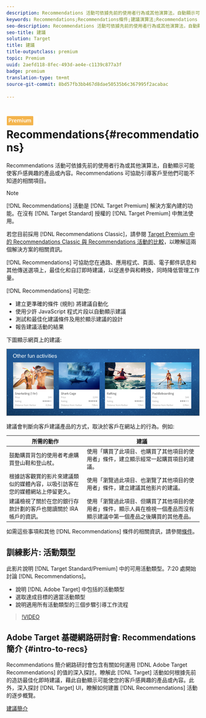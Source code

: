 ```yaml
---
description: Recommendations 活動可依據先前的使用者行為或其他演算法，自動顯示可能使客戶感興趣的產品或內容。Recommendations 可協助引導客戶至他們可能不知道的相關項目。
keywords: Recommendations;Recommendations條件;建議演算法;Recommendations 活動;條件;建議鎖定目標
seo-description: Recommendations 活動可依據先前的使用者行為或其他演算法，自動顯示可能使客戶感興趣的產品或內容。Recommendations 可協助引導客戶至他們可能不知道的相關項目。
seo-title: 建議
solution: Target
title: 建議
title-outputclass: premium
topic: Premium
uuid: 2aefd118-8fec-493d-ae4e-c1139c877a3f
badge: premium
translation-type: tm+mt
source-git-commit: 8bd57fb3bb467d8dae50535b6c367995f2acabac

---
```



# ![PREMIUM](/help/assets/premium.png) Recommendations{#recommendations}

Recommendations 活動可依據先前的使用者行為或其他演算法，自動顯示可能使客戶感興趣的產品或內容。Recommendations 可協助引導客戶至他們可能不知道的相關項目。

>[!NOTE]
>
>[!DNL Recommendations] 活動是 [!DNL Target Premium] 解決方案內建的功能。在沒有 [!DNL Target Standard] 授權的 [!DNL Target Premium] 中無法使用。
>
>若您目前採用 [!DNL Recommendations Classic]，請參閱 [Target Premium 中的 Recommendations Classic 與 Recommendations 活動的比較](../c-recommendations/c-recommendations-faq/recommendations-classic-versus-recommendations-activities-target-premium.md#concept_A80223EF66634EA380580C2823A581C5)，以瞭解這兩個解決方案的相關資訊。

[!DNL Recommendations] 可協助您在通路、應用程式、頁面、電子郵件訊息和其他傳送選項上，最佳化和自訂即時建議，以促進參與和轉換，同時降低管理工作量。

[!DNL Recommendations] 可助您:

* 建立更準確的條件 (規則) 將建議自動化
* 使用少許 JavaScript 程式片段以自動顯示建議
* 測試和最佳化建議條件及用於顯示建議的設計
* 報告建議活動的結果

下圖顯示網頁上的建議:

![](assets/velocity_example.png)

建議會判斷向客戶建議產品的方式，取決於客戶在網站上的行為。例如:

| 所需的動作 | 建議 |
|--- |--- |
| 鼓勵購買背包的使用者考慮購買登山鞋和登山杖。 | 使用「購買了此項目、也購買了其他項目的使用者」條件，建立顯示經常一起購買項目的建議。 |
| 根據訪客觀賞的影片來建議類似的媒體內容，以吸引訪客在您的媒體網站上停留更久。 | 使用「瀏覽過此項目、也瀏覽了其他項目的使用者」條件，建立建議其他影片的建議。 |
| 建議檢視了關於在您的銀行存款計劃的客戶也閱讀關於 IRA 帳戶的資訊。 | 使用「瀏覽過此項目、但購買了其他項目的使用者」條件，顯示人員在檢視一個產品而沒有顯示建議中第一個產品之後購買的其他產品。 |
</table>

如需這些事項和其他 [!DNL Recommendations] 條件的相關資訊，請參閱[條件](../c-recommendations/c-algorithms/algorithms.md#concept_4BD01DC437F543C0A13621C93A302750)。

## 訓練影片: 活動類型

此影片說明 [!DNL Target Standard/Premium] 中的可用活動類型。7:20 處開始討論 [!DNL Recommendations]。

* 說明 [!DNL Adobe Target] 中包括的活動類型
* 選取達成目標的適當活動類型
* 說明適用所有活動類型的三個步驟引導工作流程

>[!VIDEO](https://video.tv.adobe.com/v/17386?captions=chi_hant)

## Adobe Target 基礎網路研討會: Recommendations 簡介 {#intro-to-recs}

Recommendations 簡介網路研討會包含有關如何運用 [!DNL Adobe Target Recommendations] 的值的深入探討。瞭解此 [!DNL Target] 活動如何根據先前的造訪最佳化即時建議，藉此自動顯示可能使您的客戶感興趣的產品或內容。此外，深入探討 [!DNL Target] UI，瞭解如何建置 [!DNL Recommendations] 活動的逐步概覽。

[建議簡介](https://forums.adobe.com/external-link.jspa?url=https%3A%2F%2Fadobecustomersuccess.adobeconnect.com%2Fp8gt31drhs3e%2F%3FOWASP_CSRFTOKEN%3D4bd6cac5d0806167ee0a5449ba93d6300548d09c922bcb751c38973897a5703a)